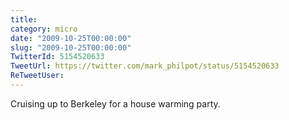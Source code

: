 ```yaml
---
title: 
category: micro
date: "2009-10-25T00:00:00"
slug: "2009-10-25T00:00:00"
TwitterId: 5154520633
TweetUrl: https://twitter.com/mark_philpot/status/5154520633
ReTweetUser: 
---
```


Cruising up to Berkeley for a house warming party.